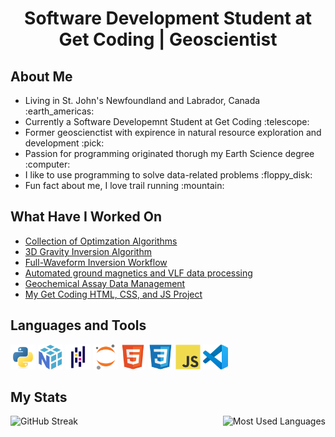 <h1 align="center">Software Development Student at Get Coding | Geoscientist </h1>

<h2 align="left"> About Me </h2>

<ul> 
  <li> Living in St. John's Newfoundland and Labrador, Canada :earth_americas: </li>
  <li> Currently a Software Developemnt Student at Get Coding :telescope: </li>
  <li> Former geoscienctist with expirence in natural resource exploration and development :pick: </li>
  <li> Passion for programming originated thorugh my Earth Science degree :computer: </li>
  <li> I like to use programming to solve data-related problems :floppy_disk: </li>
  <li> Fun fact about me, I love trail running :mountain: </li>
</ul>

<h2 align="left"> What Have I Worked On </h2>

<ul align="left"> 
  <li> <a text-decoration: none; href=""> Collection of Optimzation Algorithms </a> </li>
  <li> <a text-decoration: none; href=""> 3D Gravity Inversion Algorithm </a> </li>
  <li> <a text-decoration: none; href="https://github.com/celw10/TOMO2D_2_TOY2DAC"> Full-Waveform Inversion Workflow </a> </li>
  <li> <a text-decoration: none; href="https://github.com/celw10/EXERO"> Automated ground magnetics and VLF data processing </a> </li>
  <li> <a text-decoration: none; href=""> Geochemical Assay Data Management </a> </li>
  <li> <a text-decoration: none; href="https://github.com/celw10/nl_minearl_expl"> My Get Coding HTML, CSS, and JS Project </a> </li>
</ul>

<h2 align="left"> Languages and Tools </h2>

<div align="left">
  <img src='https://github.com/devicons/devicon/blob/master/icons/python/python-original.svg' alt='Python' height='40px' width='40px'>
  <img src='https://github.com/devicons/devicon/blob/master/icons/numpy/numpy-original.svg' alt='Numpy' height='40px' width='40px'>
  <img src='https://github.com/devicons/devicon/blob/master/icons/pandas/pandas-original.svg' alt='Pandas' height='40px' width='40px'>
  <img src='https://github.com/devicons/devicon/blob/master/icons/jupyter/jupyter-original.svg' alt='Jupyter' height='40px' width='40px'>
  <img src='https://github.com/devicons/devicon/blob/master/icons/html5/html5-original.svg' alt='HTML5' height='40px' width='40px'>
  <img src='https://github.com/devicons/devicon/blob/master/icons/css3/css3-original.svg' alt='CSS3' height='40px' width='40px'>
  <img src='https://github.com/devicons/devicon/blob/master/icons/javascript/javascript-original.svg' alt='JavaScript' height='40px' width='40px'>
  <img src='https://github.com/devicons/devicon/blob/master/icons/vscode/vscode-original.svg' alt='VSCode' height='40px' width='40px'>
</div>

<h2 align="left"> My Stats </h2>

<img align="left" src="http://github-readme-streak-stats.herokuapp.com?user=celw10&theme=dark" alt="GitHub Streak" height="175px">

<img align="right" src="https://github-readme-stats.vercel.app/api/top-langs/?username=celw10&layout=compact&theme=dark" alt="Most Used Languages" height="175px" >
